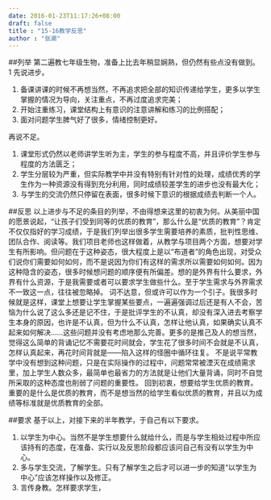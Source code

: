 ```yaml
---
date: 2016-01-23T11:17:26+08:00
draft: false
title : "15-16教学反思"
author : "张潮"
---
```


##列举
第二遍教七年级生物，准备上比去年稍显娴熟，但仍然有些点没有做到。
1
先说进步。
1. 备课讲课的时候不再想当然，不再追求把全部的知识传递给学生，更多以学生掌握的情况为导向，关注重点，不再过度追求完美；
2. 开始注重练习，课堂结构上有意识的注意讲解和练习的比例搭配；
3. 面对问题学生脾气好了很多，情绪控制更好。

再说不足。
1. 课堂形式仍然以老师讲学生听为主，学生的参与程度不高，并且评价学生参与程度的方法匮乏；
2. 学生分层较为严重，但实际教学中并没有特别有针对性的处理，成绩优秀的学生作为一种资源没有得到充分利用，同时成绩较差学生的进步也没有最大化；
3. 与学生的交流仍然只停留在表面，很多时候下意识的根据成绩去判断一个人。

##反思
以上进步与不足的条目的列举，不由得想来这里的初衷为何。从美丽中国的愿景说起，“让孩子们受到同等的优质的教育”，那么什么是“优质的教育”？肯定不仅仅指好的学习成绩，于是我们列举出很多学生需要培养的素质，批判性思维、团队合作、阅读等。我们项目老师也这样做着，从教学与项目两个方面，想要对学生有所影响。但问题在于这种姿态，很大程度上是以“布道者”的角色出现，对受众们说你们需要如何如何，而不是说因为你们有这样的需求所以需要如何如何。因为这种隐含的姿态，很多时候想问题的顺序便有所偏差。想的是外界有什么要求，外界有什么资源，于是我需要或者可以要求学生做些什么。至于学生需求与外界需求不一致这一点，往往被忽略掉。
词不达意，但或许可以作为一个引子。我很多时候就是这样，课堂上想要让学生掌握某些要点，一遍遍强调过后还是有人不会，苦恼为什么说了这么多还是记不住，于是批评学生的不认真，却没有深入进去考察学生本身的原因，也许是不认真，但为什么不认真，怎样让他认真，如果确实认真不起来如何解决……这些问题并没有考虑地那么完善。更多的是推己及人的想当然，觉得这么简单的背诵记忆不需要花时间就会，学生花了很多时间不会就是不认真，怎样认真起来，再花时间背就是——陷入这样的怪圈中循环往复。
不是说平常教学中没有想到这种问题，只是在实际操作的过程中，问题常常被湮灭在成绩需求里，加上学生人数众多，最简单也最省力的方法就是让他们大量背诵，同时不自觉所采取的这种态度也削弱了问题的重要性。
回到初衷，想要给学生优质的教育。重要的是什么是优质的教育，而不是想当然的给学生看似优质的教育，并且以为成绩等标准就是优质教育的全部。

##要求
基于以上，对接下来的半年教学，于自己有以下要求。
1. 以学生为中心。当然不是学生想要什么就给什么，而是与学生相处过程中所应该持有的态度，在准备、实行以及反思阶段都应该问自己有没有以学生为中心。
2. 多与学生交流，了解学生。只有了解学生之后才可以进一步的知道“以学生为中心”应该怎样操作以及修正。
3. 言传身教。怎样要求学生，